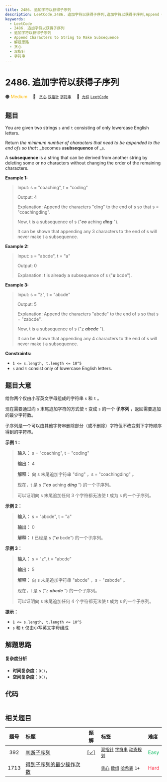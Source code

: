 ```yaml
---
title: 2486. 追加字符以获得子序列
description: LeetCode,2486. 追加字符以获得子序列,追加字符以获得子序列,Append Characters to String to Make Subsequence,解题思路,贪心,双指针,字符串
keywords:
  - LeetCode
  - 2486. 追加字符以获得子序列
  - 追加字符以获得子序列
  - Append Characters to String to Make Subsequence
  - 解题思路
  - 贪心
  - 双指针
  - 字符串
---
```


# 2486. 追加字符以获得子序列

🟠 <font color=#ffb800>Medium</font>&emsp; 🔖&ensp; [`贪心`](/tag/greedy.md) [`双指针`](/tag/two-pointers.md) [`字符串`](/tag/string.md)&emsp; 🔗&ensp;[`力扣`](https://leetcode.cn/problems/append-characters-to-string-to-make-subsequence) [`LeetCode`](https://leetcode.com/problems/append-characters-to-string-to-make-subsequence)

## 题目

You are given two strings `s` and `t` consisting of only lowercase English
letters.

Return _the minimum number of characters that need to be appended to the end
of_`s` _so that_`t` _becomes a**subsequence** of _`s`.

A **subsequence** is a string that can be derived from another string by
deleting some or no characters without changing the order of the remaining
characters.



**Example 1:**

> Input: s = "coaching", t = "coding"
> 
> Output: 4
> 
> Explanation: Append the characters "ding" to the end of s so that s = "coachingding".
> 
> Now, t is a subsequence of s ("_**co**_ aching _**ding**_ ").
> 
> It can be shown that appending any 3 characters to the end of s will never make t a subsequence.

**Example 2:**

> Input: s = "abcde", t = "a"
> 
> Output: 0
> 
> Explanation: t is already a subsequence of s ("_**a**_ bcde").

**Example 3:**

> Input: s = "z", t = "abcde"
> 
> Output: 5
> 
> Explanation: Append the characters "abcde" to the end of s so that s = "zabcde".
> 
> Now, t is a subsequence of s ("z _**abcde**_ ").
> 
> It can be shown that appending any 4 characters to the end of s will never make t a subsequence.

**Constraints:**

  * `1 <= s.length, t.length <= 10^5`
  * `s` and `t` consist only of lowercase English letters.


## 题目大意

给你两个仅由小写英文字母组成的字符串 `s` 和 `t` 。

现在需要通过向 `s` 末尾追加字符的方式使 `t` 变成 `s` 的一个 **子序列** ，返回需要追加的最少字符数。

子序列是一个可以由其他字符串删除部分（或不删除）字符但不改变剩下字符顺序得到的字符串。



**示例 1：**

> 
> 
> 
> 
> 
> **输入：** s = "coaching", t = "coding"
> 
> **输出：** 4
> 
> **解释：** 向 s 末尾追加字符串 "ding" ，s = "coachingding" 。
> 
> 现在，t 是 s ("_**co**_ aching _**ding**_ ") 的一个子序列。
> 
> 可以证明向 s 末尾追加任何 3 个字符都无法使 t 成为 s 的一个子序列。
> 
> 

**示例 2：**

> 
> 
> 
> 
> 
> **输入：** s = "abcde", t = "a"
> 
> **输出：** 0
> 
> **解释：** t 已经是 s ("_**a**_ bcde") 的一个子序列。
> 
> 

**示例 3：**

> 
> 
> 
> 
> 
> **输入：** s = "z", t = "abcde"
> 
> **输出：** 5
> 
> **解释：** 向 s 末尾追加字符串 "abcde" ，s = "zabcde" 。
> 
> 现在，t 是 s ("z _**abcde**_ ") 的一个子序列。 
> 
> 可以证明向 s 末尾追加任何 4 个字符都无法使 t 成为 s 的一个子序列。
> 
> 



**提示：**

  * `1 <= s.length, t.length <= 10^5`
  * `s` 和 `t` 仅由小写英文字母组成


## 解题思路

#### 复杂度分析

- **时间复杂度**：`O()`，
- **空间复杂度**：`O()`，

## 代码

```javascript

```

## 相关题目

<!-- prettier-ignore -->
| 题号 | 标题 | 题解 | 标签 | 难度 |
| :------: | :------ | :------: | :------ | :------ |
| 392 | [判断子序列](https://leetcode.com/problems/is-subsequence) | [[✓]](/problem/0392.md) |  [`双指针`](/tag/two-pointers.md) [`字符串`](/tag/string.md) [`动态规划`](/tag/dynamic-programming.md) | <font color=#15bd66>Easy</font> |
| 1713 | [得到子序列的最少操作次数](https://leetcode.com/problems/minimum-operations-to-make-a-subsequence) |  |  [`贪心`](/tag/greedy.md) [`数组`](/tag/array.md) [`哈希表`](/tag/hash-table.md) `1+` | <font color=#ff334b>Hard</font> |